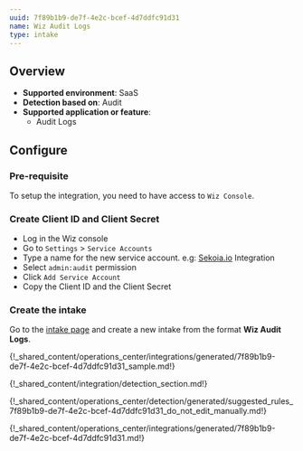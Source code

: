 ```yaml
---
uuid: 7f89b1b9-de7f-4e2c-bcef-4d7ddfc91d31
name: Wiz Audit Logs
type: intake
---
```


## Overview

- **Supported environment**: SaaS
- **Detection based on**: Audit
- **Supported application or feature**:
    - Audit Logs

## Configure

### Pre-requisite

To setup the integration, you need to have access to `Wiz Console`.

### Create Client ID and Client Secret

- Log in the Wiz console
- Go to `Settings` > `Service Accounts`
- Type a name for the new service account. e.g: [Sekoia.io](http://Sekoia.io) Integration
- Select `admin:audit` permission
- Click `Add Service Account`
- Copy the Client ID and the Client Secret

### Create the intake

Go to the [intake page](https://app.sekoia.io/operations/intakes) and create a new intake from the format **Wiz Audit Logs**.

{!_shared_content/operations_center/integrations/generated/7f89b1b9-de7f-4e2c-bcef-4d7ddfc91d31_sample.md!}

{!_shared_content/integration/detection_section.md!}

{!_shared_content/operations_center/detection/generated/suggested_rules_7f89b1b9-de7f-4e2c-bcef-4d7ddfc91d31_do_not_edit_manually.md!}

{!_shared_content/operations_center/integrations/generated/7f89b1b9-de7f-4e2c-bcef-4d7ddfc91d31.md!}
